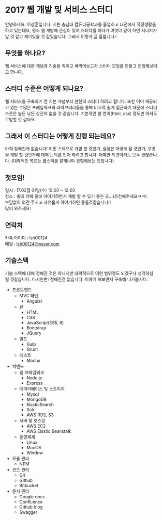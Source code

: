 # 2017 웹 개발 및 서비스 스터디
안녕하세요. 이상훈입니다.
저는 충남대 컴퓨터공학과를 졸업하고 대전에서 직장생활을 하고 있는데요,
평소 웹 개발에 관심이 있어 스터디를 하다가 여럿이 같이 하면 시너지가 날 것 같고 재미있을 것 같았습니다.
그래서 이렇게 글 올립니다~
## 무엇을 하나요?
웹 서비스에 대한 개념과 기술을 익히고 써먹어보고자 스터디 모임을 만들고 진행해보려고 합니다.
## 스터디 수준은 어떻게 되나요?
웹 서비스를 구축하기 전 기본 개념부터 천천히 스터디 하려고 합니다. 
또한 이미 제공되고 있는 수많은 프레임워크와 라이브러리들을 통해 비교적 쉽게 접근하기 때문에
스터디 수준은 높든 낮든 상관이 없을 것 같습니다. 
기본적인 웹 언어(html, css) 정도만 아셔도 무방할 것 같아요.
## 그래서 이 스터디는 어떻게 진행 되는데요?
아직 정해진게 없습니다! 
어떤 스택으로 개발 할 것인가, 일정은 어떻게 될 것인가, 무엇을 개발 할 것인가에 대해 논의를 먼저 하려고 합니다. 
어떠한 의견이라도 모두 괜찮습니다.
(대략적인 목표는 풀스택을 얕게나마 경험해보는 것입니다)
## 첫모임!
일시 : 17.03월 01일(수) 10:00 ~ 12:00<br />
장소 : 충대 카페 중에 이야기하면서 개발 할 수 있기 좋은 곳...(추천해주세요ㅋㅋ)<br />
부담없이 의견 주시고 자유롭게 이야기하면 좋을것같습니다!!<br />
많이 와주세요!
## 연락처
카톡 아이디 : lsh00124<br />
메일 : lsh00124@naver.com
## 기술스택
기술 스택에 대해 정해진 것은 아니지만 대략적으로 이런 범위정도 되겠구나 생각하심 될 것같습니다.
다시한번! 정해진건 없습니다. 이야기 해보면서 구축해 나가봅시다.
* 프론트엔드
    * MVC 패턴
        * Angular
    * 뷰
        * HTML
        * CSS
        * JavaScript(ES5, 6)
        * Bootstrap
        * JQuery
    * 빌드
        * Gulp
        * Grunt
    * 테스트
        * Mocha
* 백엔드
    * 웹 프레임워크
        * Node.js
        * Express
    * 데이터베이스 및 스토리지
        * Mysql
        * MongoDB
        * ElasticSearch
        * Solr
        * AWS RDS, S3
    * 서버 및 호스팅
        * AWS EC2
        * AWS Elastic Beanstalk
    * 운영체제
        * Linux
        * MacOS
        * Window
* 모듈 관리
    * NPM
* 코드 관리
    * Git
    * Github
    * Bitbucket
* 문서 관리
    * Google docs
    * Confluence
    * Github blog
    * Swagger
